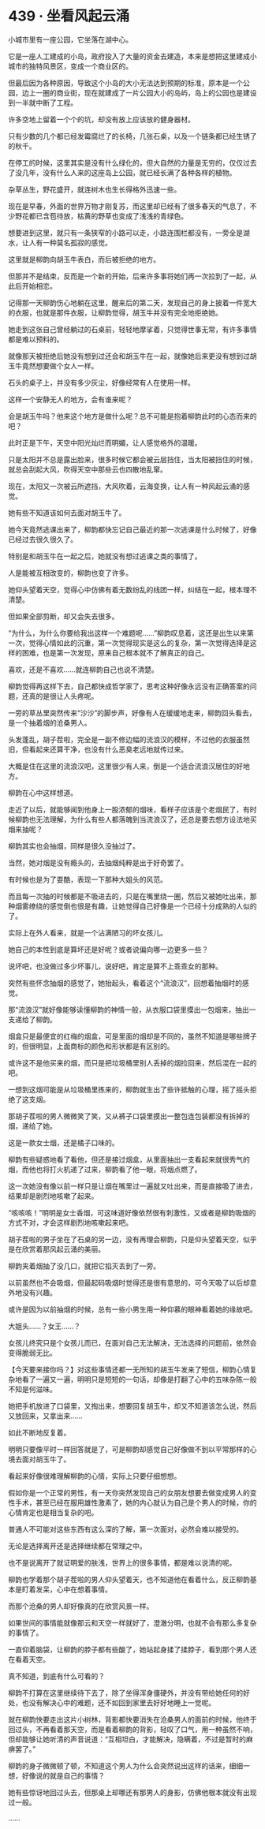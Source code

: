 # 439 · 坐看风起云涌

小城市里有一座公园，它坐落在湖中心。

它是一座人工建成的小岛，政府投入了大量的资金去建造，本来是想把这里建成小城市的独特风景区，变成一个商业区的。

但最后因为各种原因，导致这个小岛的大小无法达到预期的标准，原本是一个公园，边上一圈的商业街，现在就建成了一片公园大小的岛屿，岛上的公园也是建设到一半就中断了工程。

许多空地上留着一个个的坑，却没有放上应该放的健身器材。

只有少数的几个都已经发霉腐烂了的长椅，几张石桌，以及一个链条都已经生锈了的秋千。

在停工的时候，这里其实是没有什么绿化的，但大自然的力量是无穷的，仅仅过去了没几年，没有什么人来的这座岛上公园，就已经长满了各种各样的植物。

杂草丛生，野花盛开，就连树木也生长得格外迅速一些。

现在是早春，外面的世界万物才刚复苏，而这里却已经有了很多春天的气息了，不少野花都已含苞待放，枯黄的野草也变成了浅浅的青绿色。

想要进到这里，就只有一条狭窄的小路可以走，小路连围栏都没有，一旁全是湖水，让人有一种莫名孤寂的感觉。

这里就是柳韵向胡玉牛表白，而后被拒绝的地方。

但那并不是结束，反而是一个新的开始，后来许多事将她们再一次拉到了一起，从此后开始相恋。

记得那一天柳韵伤心地躺在这里，醒来后的第二天，发现自己的身上披着一件宽大的衣服，也就是那件衣服，让柳韵觉得，胡玉牛并没有完全地拒绝她。

她走到这张自己曾经躺过的石桌前，轻轻地摩挲着，只觉得世事无常，有许多事情都是难以预料的。

就像那天被拒绝后她没有想到过还会和胡玉牛在一起，就像她后来更没有想到过胡玉牛竟然想要做个女人一样。

石头的桌子上，并没有多少灰尘，好像经常有人在使用一样。

这样一个安静无人的地方，会有谁来呢？

会是胡玉牛吗？他来这个地方是做什么呢？总不可能是抱着柳韵此时的心态而来的吧？

此时正是下午，天空中阳光灿烂而明媚，让人感觉格外的温暖。

只是太阳并不总是露出脸来，很多时候它都会被云层挡住，当太阳被挡住的时候，就总会刮起大风，吹得天空中那些云也四散地乱窜。

现在，太阳又一次被云所遮挡，大风吹着，云海变换，让人有一种风起云涌的感觉。

她有些不知道该如何去面对胡玉牛了。

她今天竟然逃课出来了，柳韵都快忘记自己最近的那一次逃课是什么时候了，好像已经过去很久很久了。

特别是和胡玉牛在一起之后，她就没有想过逃课之类的事情了。

人是能被互相改变的，柳韵也变了许多。

她仰头望着天空，觉得心中仿佛有着无数纷乱的线团一样，纠结在一起，根本理不清楚。

但如果全部剪断，却又会失去很多。

“为什么，为什么你要给我出这样一个难题呢……”柳韵叹息着，这还是出生以来第一次，觉得心情如此的沉重，第一次觉得现实是这么的复杂，第一次觉得选择是这样的困难，也是第一次发现，原来自己根本就不了解真正的自己。

喜欢，还是不喜欢……就连柳韵自己也说不清楚。

柳韵觉得再这样下去，自己都快成哲学家了，思考这种好像永远没有正确答案的问题，还真的是很让人头疼呢。

一旁的草丛里突然传来“沙沙”的脚步声，好像有人在缓缓地走来，柳韵回头看去，是一个抽着烟的沧桑男人。

头发蓬乱，胡子茬啦，完全是一副不修边幅的流浪汉的模样，不过他的衣服虽然旧，但看起来还算干净，也没有什么恶臭老远地就传过来。

大概是住在这里的流浪汉吧，这里很少有人来，倒是一个适合流浪汉居住的好地方。

柳韵在心中这样想道。

走近了以后，就能够闻到他身上一股浓郁的烟味，看样子应该是个老烟民了，有时候柳韵也无法理解，为什么有些人都落魄到当流浪汉了，还总是要去想方设法地买烟来抽呢？

柳韵其实也会抽烟，同样是很久没抽过了。

当然，她对烟是没有瘾头的，去抽烟纯粹是出于好奇罢了。

有时候也是为了耍酷，表现一下那种大姐头的风范。

而且每一次抽的时候都是不吸进去的，只是在嘴里绕一圈，然后又被她吐出来，那种烟雾缭绕的感觉倒也很是有趣，让她觉得自己好像是一个已经十分成熟的人似的了。

实际上在外人看来，就是一个沾满陋习的坏女孩儿。

她自己的本性到底是算坏还是好呢？或者说偏向哪一边更多一些？

说坏吧，也没做过多少坏事儿，说好吧，肯定是算不上乖乖女的那种。

突然有些怀念抽烟的感觉了，她抬起头，看着这个“流浪汉”，回想着抽烟时的感觉。

那“流浪汉”就好像能够读懂柳韵的神情一般，从衣服口袋里摸出一包烟来，抽出一支递给了柳韵。

烟盒只是最便宜的红梅的烟盒，可是里面的烟却是不同的，虽然不知道是哪些牌子的，但很明显，上面商标的颜色和形状都是有区别的。

或许这不是他买来的烟，而只是把垃圾桶里别人丢掉的烟捡回来，然后混在一起的吧。

一想到这烟可能是从垃圾桶里拣来的，柳韵就生出了些许抵触的心理，摇了摇头拒绝了这支烟。

那胡子茬啦的男人微微笑了笑，又从裤子口袋里摸出一整包连包装都没有拆掉的烟，递给了她。

这是一款女士烟，还是橘子口味的。

柳韵有些疑惑地看了看他，但还是接过烟盒，从里面抽出一支看起来就很秀气的烟，而他也将打火机递了过来，柳韵看了他一眼，将烟点燃了。

这一次她没有像以前一样只是让烟在嘴里过一遍就又吐出来，而是直接吸了进去，结果却是剧烈地咳嗽了起来。

“咳咳咳！”明明是女士香烟，可这味道好像依然很有刺激性，又或者是柳韵吸烟的方式不对，才会这样剧烈地咳嗽起来吧。

胡子茬啦的男子坐在了石桌的另一边，没有再理会柳韵，只是仰头望着天空，似乎是在欣赏着那风起云涌的美丽。

柳韵夹着烟抽了没几口，就把它掐灭丢到了一旁。

以前虽然也不会吸烟，但最起码吸烟时觉得还是很有意思的，可今天吸了以后却意外地没有兴趣。

或许是因为以前抽烟的时候，总有一些小男生用一种仰慕的眼神看着她的缘故吧。

大姐头……？女王……？

女孩儿终究只是个女孩儿而已，在面对自己无法解决，无法选择的问题前，依然会变得脆弱无比。

【今天要来接你吗？】对这些事情还都一无所知的胡玉牛发来了短信，柳韵心情复杂地看了一遍又一遍，明明只是短短的一句话，却像是打翻了心中的五味杂陈一般不知是何滋味。

她把手机放进了口袋里，又掏出来，想要回复胡玉牛，却又不知道该怎么说，然后又放回来，又拿出来……

如此不断地反复着。

明明只要像平时一样回答就是了，可是柳韵却感觉自己好像做不到以平常那样的心境去面对胡玉牛了。

看起来好像很难理解柳韵的心情，实际上只要仔细想想。

假如你是一个正常的男性，有一天你突然发现自己的女朋友想要去做变成男人的变性手术，甚至已经在服用雄性激素了，她的内心就认为自己是个男人的时候，你的心情肯定也是相当复杂的吧。

普通人不可能对这些东西有这么深的了解，第一次面对，必然会难以接受的。

无论是选择离开还是选择继续都在常理之中。

也不是说离开了就证明爱的肤浅，世界上的很多事情，都是难以说清的呢。

柳韵也学着那个胡子茬啦的男人仰头望着天，也不知道他在看着什么，反正柳韵基本是盯着发呆，心中在想着事情。

而那个沧桑的男人却好像真的在欣赏风景一样。

如果世间的事情能就像那云和天空一样就好了，澄澈分明，也就不会有那么多复杂的事情了。

一直仰着脑袋，让柳韵的脖子都有些酸了，她站起身揉了揉脖子，看到那个男人还在看着天空。

真不知道，到底有什么可看的？

柳韵不打算在这里继续待下去了，除了坐得浑身僵硬外，并没有带给她任何的好处，也没有解决心中的难题，还不如回到家里去好好地睡上一觉呢。

就在柳韵快要走出这片小树林，背影都快要消失在沧桑男人的面前的时候，他终于回过头，不再看着那天空，而是看着柳韵的背影，轻叹了口气，用一种虽然不响，但却能够让她听清的声音说道：“互相坦白，才能解决，隐瞒着，不过是暂时的麻痹罢了。”

柳韵的身子微微顿了顿，不知道这个男人为什么会突然说出这样的话来，细细一想，好像说的就是自己的事情？

她有些惊讶地回过头去，但那桌上却哪还有那男人的身影，仿佛他根本就没有出现过一般。

……
